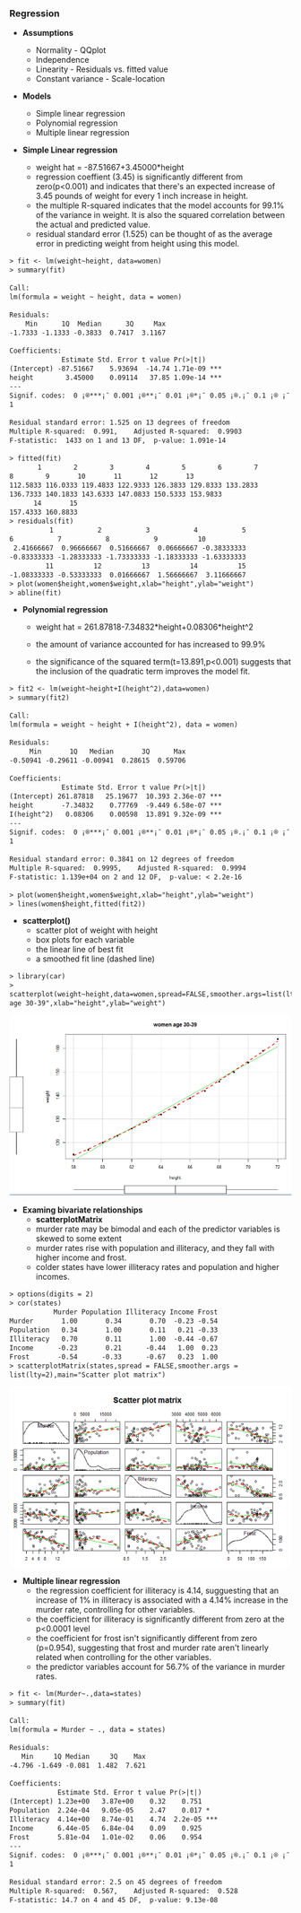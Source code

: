 ### Regression

* **Assumptions**

  * Normality - QQplot
  * Independence
  * Linearity - Residuals vs. fitted value
  * Constant variance - Scale-location

* **Models**

  * Simple linear regression
  * Polynomial regression
  * Multiple linear regression

* **Simple Linear regression**

  * weight hat = -87.51667+3.45000\*height
  * regression coeffient \(3.45\) is significantly different from zero\(p&lt;0.001\) and indicates that there's an expected increase of 3.45 pounds of weight for every 1 inch increase in height.
  * the multiple R-squared indicates that the model accounts for 99.1% of the variance in weight. It is also the squared correlation between the actual and predicted value.
  * residual standard error \(1.525\) can be thought of as the average error in predicting weight from height using this model.

```
> fit <- lm(weight~height, data=women)
> summary(fit)

Call:
lm(formula = weight ~ height, data = women)

Residuals:
    Min      1Q  Median      3Q     Max 
-1.7333 -1.1333 -0.3833  0.7417  3.1167 

Coefficients:
             Estimate Std. Error t value Pr(>|t|)    
(Intercept) -87.51667    5.93694  -14.74 1.71e-09 ***
height        3.45000    0.09114   37.85 1.09e-14 ***
---
Signif. codes:  0 ¡®***¡¯ 0.001 ¡®**¡¯ 0.01 ¡®*¡¯ 0.05 ¡®.¡¯ 0.1 ¡® ¡¯ 1

Residual standard error: 1.525 on 13 degrees of freedom
Multiple R-squared:  0.991,    Adjusted R-squared:  0.9903 
F-statistic:  1433 on 1 and 13 DF,  p-value: 1.091e-14

> fitted(fit)
       1        2        3        4        5        6        7        8        9       10       11       12       13 
112.5833 116.0333 119.4833 122.9333 126.3833 129.8333 133.2833 136.7333 140.1833 143.6333 147.0833 150.5333 153.9833 
      14       15 
157.4333 160.8833 
> residuals(fit)
          1           2           3           4           5           6           7           8           9          10 
 2.41666667  0.96666667  0.51666667  0.06666667 -0.38333333 -0.83333333 -1.28333333 -1.73333333 -1.18333333 -1.63333333 
         11          12          13          14          15 
-1.08333333 -0.53333333  0.01666667  1.56666667  3.11666667 
> plot(women$height,women$weight,xlab="height",ylab="weight")
> abline(fit)
```

* **Polynomial regression**

  * weight hat = 261.87818-7.34832\*height+0.08306\*height^2
  * the amount of variance accounted for has increased to 99.9%

  * the significance of the squared term\(t=13.891,p&lt;0.001\) suggests that the inclusion of the quadratic term improves the model fit.

```
> fit2 <- lm(weight~height+I(height^2),data=women)
> summary(fit2)

Call:
lm(formula = weight ~ height + I(height^2), data = women)

Residuals:
     Min       1Q   Median       3Q      Max 
-0.50941 -0.29611 -0.00941  0.28615  0.59706 

Coefficients:
             Estimate Std. Error t value Pr(>|t|)    
(Intercept) 261.87818   25.19677  10.393 2.36e-07 ***
height       -7.34832    0.77769  -9.449 6.58e-07 ***
I(height^2)   0.08306    0.00598  13.891 9.32e-09 ***
---
Signif. codes:  0 ¡®***¡¯ 0.001 ¡®**¡¯ 0.01 ¡®*¡¯ 0.05 ¡®.¡¯ 0.1 ¡® ¡¯ 1

Residual standard error: 0.3841 on 12 degrees of freedom
Multiple R-squared:  0.9995,    Adjusted R-squared:  0.9994 
F-statistic: 1.139e+04 on 2 and 12 DF,  p-value: < 2.2e-16

> plot(women$height,women$weight,xlab="height",ylab="weight")
> lines(women$height,fitted(fit2))
```

* **scatterplot\(\)**
  * scatter plot of weight with height
  * box plots for each variable
  * the linear line of best fit
  * a smoothed fit line \(dashed line\)

```
> library(car)
> scatterplot(weight~height,data=women,spread=FALSE,smoother.args=list(lty=2),pch=19,main="women age 30-39",xlab="height",ylab="weight")
```

![](/ch7-regression/scatterplot.PNG)

* **Examing bivariate relationships**
  * **scatterplotMatrix**
  * murder rate may be bimodal and each of the predictor variables is skewed to some extent
  * murder rates rise with population and illiteracy, and they fall with higher income and frost.
  * colder states have lower illiteracy rates and population and higher incomes.

```
> options(digits = 2)
> cor(states)
           Murder Population Illiteracy Income Frost
Murder       1.00       0.34       0.70  -0.23 -0.54
Population   0.34       1.00       0.11   0.21 -0.33
Illiteracy   0.70       0.11       1.00  -0.44 -0.67
Income      -0.23       0.21      -0.44   1.00  0.23
Frost       -0.54      -0.33      -0.67   0.23  1.00
> scatterplotMatrix(states,spread = FALSE,smoother.args = list(lty=2),main="Scatter plot matrix")
```

![](/ch7-regression/scatterplotmatrix.PNG)

* **Multiple linear regression**
  * the regression coefficient for illiteracy is 4.14, sugguesting that an increase of 1% in illiteracy is associated with a 4.14% increase in the murder rate, controlling for other variables.
  * the coefficient for illiteracy is significantly different from zero at the p&lt;0.0001 level
  * the coefficient for frost isn't significantly different from zero \(p=0.954\), suggesting that frost and murder rate aren't linearly related when controlling for the other variables.
  * the predictor variables account for 56.7% of the variance in murder rates.

```
> fit <- lm(Murder~.,data=states)
> summary(fit)

Call:
lm(formula = Murder ~ ., data = states)

Residuals:
   Min     1Q Median     3Q    Max 
-4.796 -1.649 -0.081  1.482  7.621 

Coefficients:
            Estimate Std. Error t value Pr(>|t|)    
(Intercept) 1.23e+00   3.87e+00    0.32    0.751    
Population  2.24e-04   9.05e-05    2.47    0.017 *  
Illiteracy  4.14e+00   8.74e-01    4.74  2.2e-05 ***
Income      6.44e-05   6.84e-04    0.09    0.925    
Frost       5.81e-04   1.01e-02    0.06    0.954    
---
Signif. codes:  0 ¡®***¡¯ 0.001 ¡®**¡¯ 0.01 ¡®*¡¯ 0.05 ¡®.¡¯ 0.1 ¡® ¡¯ 1

Residual standard error: 2.5 on 45 degrees of freedom
Multiple R-squared:  0.567,    Adjusted R-squared:  0.528 
F-statistic: 14.7 on 4 and 45 DF,  p-value: 9.13e-08
```



